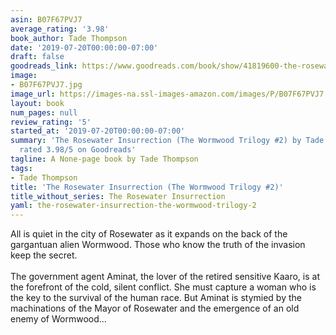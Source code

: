```yaml
---
asin: B07F67PVJ7
average_rating: '3.98'
book_author: Tade Thompson
date: '2019-07-20T00:00:00-07:00'
draft: false
goodreads_link: https://www.goodreads.com/book/show/41819600-the-rosewater-insurrection
image:
- B07F67PVJ7.jpg
image_url: https://images-na.ssl-images-amazon.com/images/P/B07F67PVJ7.01._SCLZZZZZZZ.jpg
layout: book
num_pages: null
review_rating: '5'
started_at: '2019-07-20T00:00:00-07:00'
summary: 'The Rosewater Insurrection (The Wormwood Trilogy #2) by Tade Thompson -
  rated 3.98/5 on Goodreads'
tagline: A None-page book by Tade Thompson
tags:
- Tade Thompson
title: 'The Rosewater Insurrection (The Wormwood Trilogy #2)'
title_without_series: The Rosewater Insurrection
yaml: the-rosewater-insurrection-the-wormwood-trilogy-2
---
```


All is quiet in the city of Rosewater as it expands on the back of the gargantuan alien Wormwood. Those who know the truth of the invasion keep the secret.<br /><br />The government agent Aminat, the lover of the retired sensitive Kaaro, is at the forefront of the cold, silent conflict. She must capture a woman who is the key to the survival of the human race. But Aminat is stymied by the machinations of the Mayor of Rosewater and the emergence of an old enemy of Wormwood...